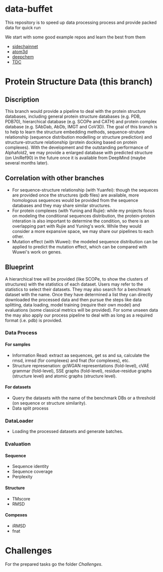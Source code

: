 # data-buffet
This repository is to speed up data processing process and provide packed data for quick run

We start with some good example repos and learn the best from them
* [sidechainnet](https://github.com/jonathanking/sidechainnet)
* [atom3d](https://github.com/drorlab/atom3d)
* [deepchem](https://github.com/deepchem/deepchem)
* [TDC](https://github.com/mims-harvard/TDC)

# Protein Structure Data (this branch)
## Discription 
This branch would provide a pipeline to deal with the protein structure databases, including general protein structure databases (e.g. PDB, PDB70), hierarchical database (e.g. SCOPe and CATH) and protein complex database (e.g. SAbDab, AbDb, IMGT and CoV3D). The goal of this branch is to help to learn the structure embedding methods, sequence-struture relationship (sequence distribution modelling or structure prediction) and structure-structure relationship (protein docking based on protein complexes). With the development and the outstanding performance of Alphafold2, we may provide a enlarged database with predicted structure (on UniRef90) in the future once it is available from DeepMind (maybe several months later).

## Correlation with other branches
* For sequence-structure relationship (with Yuanfei): though the sequeces are provided once the structures (pdb files) are available, more homologous sequences would be provided from the sequence databases and they may share similar structures. 
* For protein complexes (with Yuning and Rujie): while my projects focus on modeling the conditional sequences distribution, the protein-protein interation is also important to determine the condition, so there is an overlapping part with Rujie and Yuning's work. While they would consider a more expansive space, we may share our pipelines to each other.
* Mutation effect (with Wuwei): the modeled sequence distribution can be applied to predict the mutation effect, which can be compared with Wuwei's work on genes.

## Blueprint
A hierarchical tree will be provided (like SCOPe, to show the clusters of structures) with the statistics of each dataset. Users may refer to the statistics to select their datasets. They may also search for a benchmark dataset with the name. Once they have determined a list they can directly downloaded the processed data and then pursue the steps like data splitting, data loading, model training (require their own model) and evaluations (some classical metrics will be provided). For some unseen data the may also apply our process pipeline to deal with as long as a required format (i.e. pdb) is provided.

### Data Process
#### For samples
* Information Read: extract aa sequences, get ss and sa, calculate the rmsd, irmsd (for complexes) and fnat (for complexes), etc.
* Structure represenation: gcWGAN representations (fold-level), cVAE grammar (fold-level), SSE graphs (fold-level), residue-residue graphs (structure level) and atomic graphs (structure level).
#### For datasets
* Query the datasets with the name of the benchmark DBs or a threshold (on sequence or structure similarity).
* Data split process

### DataLoader
* Loading the processed datasets and generate batches.

### Evaluation
#### Sequence
* Sequence identity 
* Sequence coverage 
* Perplexity

#### Structure
* TMscore 
* RMSD 

#### Compexes
* iRMSD
* fnat

# Challenges
For the prepared tasks go the folder *Challenges*.
